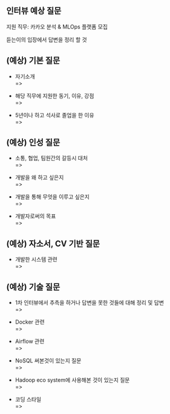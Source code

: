## 인터뷰 예상 질문

지원 직무: 카카오 분석 & MLOps 플랫폼 모집 


듣는이의 입장에서 답변을 정리 할 것    
## (예상) 기본 질문

- 자기소개    
=>   

- 해당 직무에 지원한 동기, 이유, 강점              
=>         

- 5년이나 하고 석사로 졸업을 한 이유    
=>   

## (예상) 인성 질문 


- 소통, 협업, 팀원간의 갈등시 대처     
=>          

- 개발을 왜 하고 싶은지    
=>     

- 개발을 통해 무엇을 이루고 싶은지    
=>         

- 개발자로써의 목표     
=>          


## (예상) 자소서, CV 기반 질문
- 개발한 시스템 관련    
=>     




## (예상) 기술 질문
- 1차 인터뷰에서 추측을 하거나 답변을 못한 것들에 대해 정리 및 답변           
=>     

- Docker 관련    
=>     

- Airflow 관련    
=>      

- NoSQL 써본것이 있는지 질문    
=>      

- Hadoop eco system에 사용해본 것이 있는지 질문    
=> 

- 코딩 스타일    
=>    
